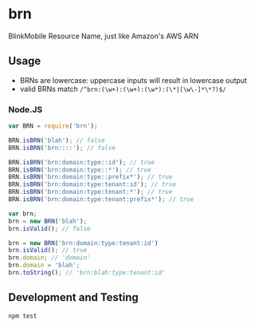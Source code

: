 # brn

BlinkMobile Resource Name, just like Amazon's AWS ARN

## Usage

- BRNs are lowercase: uppercase inputs will result in lowercase output
- valid BRNs match `/^brn:(\w+):(\w+):(\w*):(\*|[\w\-]*\*?)$/`

### Node.JS

```javascript
var BRN = require('brn');

BRN.isBRN('blah'); // false
BRN.isBRN('brn::::'); // false

BRN.isBRN('brn:domain:type::id'); // true
BRN.isBRN('brn:domain:type::*'); // true
BRN.isBRN('brn:domain:type::prefix*'); // true
BRN.isBRN('brn:domain:type:tenant:id'); // true
BRN.isBRN('brn:domain:type:tenant:*'); // true
BRN.isBRN('brn:domain:type:tenant:prefix*'); // true

var brn;
brn = new BRN('blah');
brn.isValid(); // false

brn = new BRN('brn:domain:type:tenant:id')
brn.isValid(); // true
brn.domain; // 'domain'
brn.domain = 'blah';
brn.toString(); // 'brn:blah:type:tenant:id'
```

## Development and Testing

```shell
npm test
```
